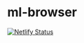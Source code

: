 # ml-browser


[![Netlify Status](https://api.netlify.com/api/v1/badges/18ca0b2d-24e4-4a09-a451-656f8a1990e8/deploy-status)](https://app.netlify.com/sites/xenodochial-tesla-c81bea/deploys)
